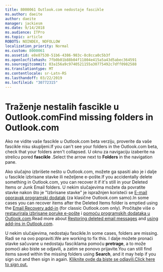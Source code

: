 ```yaml
---
title: 8000061 Outlook.com nedostaje fascikle
ms.author: daeite
author: daeite
manager: jackiesm
ms.date: 9/14/2018
ms.audience: ITPro
ms.topic: article
ROBOTS: NOINDEX, NOFOLLOW
localization_priority: Normal
ms.custom: 8000061
ms.assetid: e8e87530-51b6-4386-983c-8c8cca0c5b3f
ms.openlocfilehash: 7fb0b01b88b04f11804e415a5a43d5abec364591
ms.sourcegitcommit: 03a156a9c9740521155a30775492c7dff0982588
ms.translationtype: MT
ms.contentlocale: sr-Latn-RS
ms.lasthandoff: 03/22/2019
ms.locfileid: "30772315"
---
```

# <a name="find-missing-folders-in-outlookcom"></a><span data-ttu-id="ec2e0-102">Traženje nestalih fascikle u Outlook.com</span><span class="sxs-lookup"><span data-stu-id="ec2e0-102">Find missing folders in Outlook.com</span></span>

<span data-ttu-id="ec2e0-103">Ako ne vidite vaše fascikle u Outlook.com beta verziju, proverite da vaše fascikle nisu skupljeni.</span><span class="sxs-lookup"><span data-stu-id="ec2e0-103">If you can't see your folders in the Outlook.com beta, check that your folders aren't collapsed.</span></span> <span data-ttu-id="ec2e0-104">U oknu za navigaciju izaberite na strelicu pored **fascikle** .</span><span class="sxs-lookup"><span data-stu-id="ec2e0-104">Select the arrow next to **Folders** in the navigation pane.</span></span> 
  
<span data-ttu-id="ec2e0-105">Ako slučajno izbrišete nešto u Outlook.com, možete ga spasiti ako je i dalje u fascikle izbrisane stavke ili neželjene e-pošte.</span><span class="sxs-lookup"><span data-stu-id="ec2e0-105">If you accidentally delete something in Outlook.com, you can recover it if it's still in your Deleted Items or Junk Email folders.</span></span> <span data-ttu-id="ec2e0-106">U nekim slučajevima možete da povratite stavke nakon što je "Izbrisane stavke" je ispražnjen koristeći se [E-mail oporavak programski dodatak](https://appsource.microsoft.com/product/office/WA104380447) (za klasične Outlook.com samo).</span><span class="sxs-lookup"><span data-stu-id="ec2e0-106">In some cases you can recover items after the Deleted Items folder is emptied using the [Email Recovery add-in](https://appsource.microsoft.com/product/office/WA104380447) (for classic Outlook.com only).</span></span> <span data-ttu-id="ec2e0-107">Pročitajte više o [restaurirala izbrisane poruke e-pošte](https://support.office.com/article/cf06ab1b-ae0b-418c-a4d9-4e895f83ed50) i [pomoću programskih dodataka u Outlook.com](https://support.office.com/article/a5672109-e4f3-4119-abea-72323e9653cf).</span><span class="sxs-lookup"><span data-stu-id="ec2e0-107">Read more about [Restoring deleted email messages](https://support.office.com/article/cf06ab1b-ae0b-418c-a4d9-4e895f83ed50) and [using add-ins in Outlook.com](https://support.office.com/article/a5672109-e4f3-4119-abea-72323e9653cf).</span></span>
  
<span data-ttu-id="ec2e0-108">U nekim slučajevima, nedostaju fascikle.</span><span class="sxs-lookup"><span data-stu-id="ec2e0-108">In some cases, folders are missing.</span></span> <span data-ttu-id="ec2e0-109">Radi se na ovo popraviti.</span><span class="sxs-lookup"><span data-stu-id="ec2e0-109">We are working to fix this.</span></span> <span data-ttu-id="ec2e0-110">I dalje možete pronaći stavke sačuvane u nedostaju fasciklama pomoću **pretrage**, a to može pomoći ako biste se odjavili, a zatim se ponovo prijavite.</span><span class="sxs-lookup"><span data-stu-id="ec2e0-110">You can still find items saved within the missing folders using **Search**, and it may help if you sign out and then sign in again.</span></span> [<span data-ttu-id="ec2e0-111">Kliknite ovde da biste se odjavili.</span><span class="sxs-lookup"><span data-stu-id="ec2e0-111">Click here to sign out.</span></span>](https://login.live.com/logout.srf)
  

